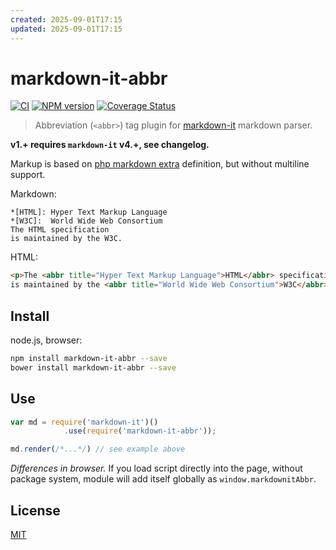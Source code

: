 ```yaml
---
created: 2025-09-01T17:15
updated: 2025-09-01T17:15
---
```

# markdown-it-abbr

[![CI](https://github.com/markdown-it/markdown-it-abbr/actions/workflows/ci.yml/badge.svg)](https://github.com/markdown-it/markdown-it-abbr/actions/workflows/ci.yml)
[![NPM version](https://img.shields.io/npm/v/markdown-it-abbr.svg?style=flat)](https://www.npmjs.org/package/markdown-it-abbr)
[![Coverage Status](https://img.shields.io/coveralls/markdown-it/markdown-it-abbr/master.svg?style=flat)](https://coveralls.io/r/markdown-it/markdown-it-abbr?branch=master)

> Abbreviation (`<abbr>`) tag plugin for [markdown-it](https://github.com/markdown-it/markdown-it) markdown parser.

__v1.+ requires `markdown-it` v4.+, see changelog.__

Markup is based on [php markdown extra](https://michelf.ca/projects/php-markdown/extra/#abbr) definition, but without multiline support.

Markdown:

```
*[HTML]: Hyper Text Markup Language
*[W3C]:  World Wide Web Consortium
The HTML specification
is maintained by the W3C.
```

HTML:

```html
<p>The <abbr title="Hyper Text Markup Language">HTML</abbr> specification
is maintained by the <abbr title="World Wide Web Consortium">W3C</abbr>.</p>
```

## Install

node.js, browser:

```bash
npm install markdown-it-abbr --save
bower install markdown-it-abbr --save
```

## Use

```js
var md = require('markdown-it')()
            .use(require('markdown-it-abbr'));

md.render(/*...*/) // see example above
```

_Differences in browser._ If you load script directly into the page, without
package system, module will add itself globally as `window.markdownitAbbr`.


## License

[MIT](https://github.com/markdown-it/markdown-it-abbr/blob/master/LICENSE)

